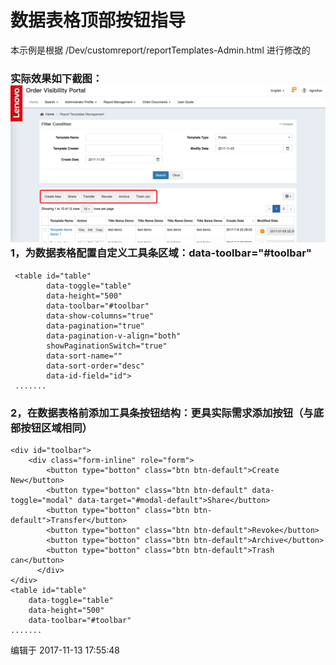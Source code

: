 # 数据表格顶部按钮指导

本示例是根据 /Dev/customreport/reportTemplates-Admin.html 进行修改的

### 实际效果如下截图：![](/assets/Snip20171113_1.png)1，为数据表格配置自定义工具条区域：data-toolbar="\#toolbar" 

```
 <table id="table"
        data-toggle="table"
        data-height="500"
        data-toolbar="#toolbar"                      
        data-show-columns="true"
        data-pagination="true"
        data-pagination-v-align="both"
        showPaginationSwitch="true"
        data-sort-name=""
        data-sort-order="desc"
        data-id-field="id">
 .......     
```

### 2，在数据表格前添加工具条按钮结构：更具实际需求添加按钮（与底部按钮区域相同）

```
<div id="toolbar">
    <div class="form-inline" role="form">
        <button type="botton" class="btn btn-default">Create New</button>
        <button type="botton" class="btn btn-default" data-toggle="modal" data-target="#modal-default">Share</button>
        <button type="botton" class="btn btn-default">Transfer</button>
        <button type="botton" class="btn btn-default">Revoke</button>
        <button type="botton" class="btn btn-default">Archive</button>
        <button type="botton" class="btn btn-default">Trash can</button>
      </div>
</div>
<table id="table"
    data-toggle="table"
    data-height="500"
    data-toolbar="#toolbar"  
.......
```

编辑于 2017-11-13 17:55:48

